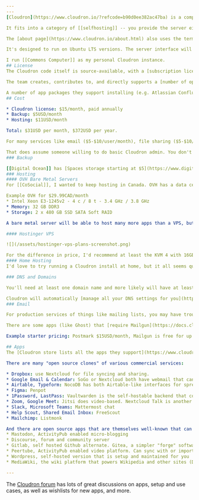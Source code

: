 ```yaml
---
---
[Cloudron](https://www.cloudron.io/?refcode=b90d0ee382ac47ba) is a complete solution for running apps on your own server.

It fits into a category of [[selfhosting]] -- you provide the server either at home or in the cloud, and  Cloudron helps you manage the entire server including installing and updating apps, managing DNS, running email, backups, operating system updates, user accounts, and so on.

The [about page](https://www.cloudron.io/about.html) also uses the term [[private cloud]].

It's designed to run on Ubuntu LTS versions. The server interface will take care of keeping the Ubuntu operating system packages maintained.

I run [[Commons Computer]] as my personal Cloudron instance.
## License
The Cloudron code itself is source-available, with a [subscription license](https://www.cloudron.io/legal/license.html) required if you want to self host more than 2 apps and have full access to all features like email. Paying for the license means the team supports you in the forums and will help troubleshoot via email.

The team creates, contributes to, and directly supports a [number of open source packages](https://www.cloudron.io/opensource.html). All of the app packages that are deployed on Cloudron are open source.

A number of app packages they support installing (e.g. Atlassian Confluence, Outline, Cal.com) have various non-commercial / subscription required licenses as well.
## Cost

* Cloudron license: $15/month, paid annually
* Backup: $5USD/month
* Hosting: $11USD/month

Total: $31USD per month, $372USD per year.

For many services like email ($5-$10/user/month), file sharing ($5-$10/user/month), calendaring ($5-$10/user/month), you can quickly see that ~5 users.

That does assume someone willing to do basic Cloudron admin. You don't need to use the command line, but you do need to be familiar with DNS, email, and other services with API keys and relatively technical settings.
### Backup

[[Digital Ocean]] has [Spaces storage starting at $5](https://www.digitalocean.com/products/spaces) for up to 250GB. [Cloudron lists all of the storage providers they support](https://docs.cloudron.io/backups/).
### Hosting
#### OVH Bare Metal Servers
For [[CoSocial]], I wanted to keep hosting in Canada. OVH has a data center in Quebec and low cost bare metal servers.

Example OVH for $29.99CAD/month
* Intel Xeon E3-1245v2 - 4 c / 8 t - 3.4 GHz / 3.8 GHz
* Memory: 32 GB DDR3
* Storage: 2 x 480 GB SSD SATA Soft RAID

A bare metal server will be able to host many more apps than a VPS, but it's also a single point of failure: if something goes wrong with the hardware of that server, that's your problem.

#### Hostinger VPS

![](/assets/hostinger-vps-plans-screenshot.png)

For the difference in price, I'd recommend at least the KVM 4 with 16GB RAM. Those are USD prices. You can use my referral code for one-click Cloudron installs on a [Hostinger VPS](https://hostinger.com?REFERRALCODE=1BORIS58)
#### Home Hosting
I'd love to try running a Cloudron install at home, but it all seems quite a bit trickier. You're still looking at a ~$500 mini server purchase, which is like 2 - 3 years of VPS hosting costs!

### DNS and Domains

You'll need at least one domain name and more likely will have at least 2, so add another $10 - $30 per year in domain registration fees.

Cloudron will automatically [manage all your DNS settings for you](https://docs.cloudron.io/domains/) if you add them using a registrar that supports API access.
### Email

For production services of things like mailing lists, you may have trouble with deliverability of self-hosted email. You can [setup SMTP relay](https://docs.cloudron.io/email/#relay-outbound-mails) from a number of different providers. Any provider that provides SMTP services will work.

There are some apps (like Ghost) that [require Mailgun](https://docs.cloudron.io/apps/ghost/#bulk-emails) for their subscription services.

Example starter pricing: Postmark $15USD/month, Mailgun is free for up to 10,000 emails and the first paid plan is $35USD/month for up to 50K emails.

## Apps
The [Cloudron store lists all the apps they support](https://www.cloudron.io/store/index.html). It uses [[Docker]] images to package apps, but then runs centrally managed services like database, redis, files, email, etc.

There are many "open source clones" of various commercial services:

* Dropbox: use Nextcloud for file syncing and sharing.
* Google Email & Calendar: SoGo or Nextcloud both have webmail that can sync contacts and calendars
* Airtable, Typeform: NocoDB has both Airtable-like interfaces for spreadsheet style data storage, as well as a survey mode that could be used instead of Typeform.
* Figma: Penpot
* 1Password, LastPass: Vaultwarden is the self-hostable backend that connects with Bitwarden apps
* Zoom, Google Meet: Jitsi does video-based. Nextcloud Talk is another alternative.
* Slack, Microsoft Teams: Mattermost chat
* Help Scout, Shared Email Inbox: FreeScout
* Mailchimp: Listmonk

And there are open source apps that are themselves well-known that can be complicated to install or maintain:
* Mastodon, ActivityPub enabled micro-blogging
* Discourse, forum and community server
* Gitlab, self hosted Github alternate. Gitea, a simpler "forge" software is also available
* Peertube, ActivityPub enabled video platform. Can sync with or import from YouTube
* Wordpress, self-hosted version that is setup and maintained for you
* MediaWiki, the wiki platform that powers Wikipedia and other sites (DokuWiki, HedgeDoc, WikiJS, Confluence, BookStack, and Outline are other supported apps that are wiki variants with slightly different specializations)

---
```


The [Cloudron forum](https://forum.cloudron.io/) has lots of great discussions on apps, setup and use cases, as well as wishlists for new apps, and more.

